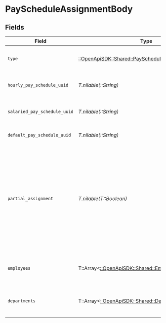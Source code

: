# PayScheduleAssignmentBody


## Fields

| Field                                                                                                                                                            | Type                                                                                                                                                             | Required                                                                                                                                                         | Description                                                                                                                                                      |
| ---------------------------------------------------------------------------------------------------------------------------------------------------------------- | ---------------------------------------------------------------------------------------------------------------------------------------------------------------- | ---------------------------------------------------------------------------------------------------------------------------------------------------------------- | ---------------------------------------------------------------------------------------------------------------------------------------------------------------- |
| `type`                                                                                                                                                           | [::OpenApiSDK::Shared::PayScheduleAssignmentBodyType](../../models/shared/payscheduleassignmentbodytype.md)                                                      | :heavy_check_mark:                                                                                                                                               | The pay schedule assignment type.                                                                                                                                |
| `hourly_pay_schedule_uuid`                                                                                                                                       | *T.nilable(::String)*                                                                                                                                            | :heavy_minus_sign:                                                                                                                                               | Pay schedule for hourly employees.                                                                                                                               |
| `salaried_pay_schedule_uuid`                                                                                                                                     | *T.nilable(::String)*                                                                                                                                            | :heavy_minus_sign:                                                                                                                                               | Pay schedule for salaried employees.                                                                                                                             |
| `default_pay_schedule_uuid`                                                                                                                                      | *T.nilable(::String)*                                                                                                                                            | :heavy_minus_sign:                                                                                                                                               | Default pay schedule for employees.                                                                                                                              |
| `partial_assignment`                                                                                                                                             | *T.nilable(T::Boolean)*                                                                                                                                          | :heavy_minus_sign:                                                                                                                                               | Indicates whether the request provides pay schedule assignments for a partial list of employees or departments of the company. By default, this is set to false. |
| `employees`                                                                                                                                                      | T::Array<[::OpenApiSDK::Shared::Employees](../../models/shared/employees.md)>                                                                                    | :heavy_minus_sign:                                                                                                                                               | List of employees and their pay schedules.                                                                                                                       |
| `departments`                                                                                                                                                    | T::Array<[::OpenApiSDK::Shared::Departments](../../models/shared/departments.md)>                                                                                | :heavy_minus_sign:                                                                                                                                               | List of departments and their pay schedules.                                                                                                                     |